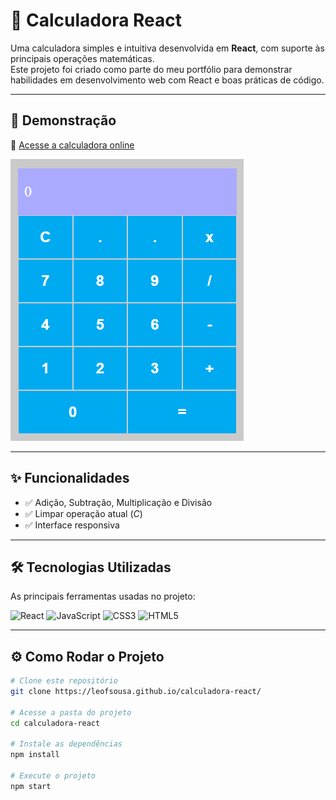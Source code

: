 # 🧮 Calculadora React

Uma calculadora simples e intuitiva desenvolvida em **React**, com suporte às principais operações matemáticas.  
Este projeto foi criado como parte do meu portfólio para demonstrar habilidades em desenvolvimento web com React e boas práticas de código.

---

## 📱 Demonstração

🔗 [Acesse a calculadora online](https://leofsousa.github.io/calculadora-react/)  

![Screenshot da calculadora](./assets/screenshot.png)

---

## ✨ Funcionalidades

- ✅ Adição, Subtração, Multiplicação e Divisão  
- ✅ Limpar operação atual (*C*)  
- ✅ Interface responsiva  

---

## 🛠️ Tecnologias Utilizadas

As principais ferramentas usadas no projeto:

![React](https://img.shields.io/badge/React-20232A?style=for-the-badge&logo=react&logoColor=61DAFB)
![JavaScript](https://img.shields.io/badge/JavaScript-F7E017?style=for-the-badge&logo=javascript&logoColor=black)
![CSS3](https://img.shields.io/badge/CSS3-1572B6?style=for-the-badge&logo=css3&logoColor=white)
![HTML5](https://img.shields.io/badge/HTML5-E34F26?style=for-the-badge&logo=html5&logoColor=white)

---

## ⚙️ Como Rodar o Projeto

```bash
# Clone este repositório
git clone https://leofsousa.github.io/calculadora-react/

# Acesse a pasta do projeto
cd calculadora-react

# Instale as dependências
npm install

# Execute o projeto
npm start

